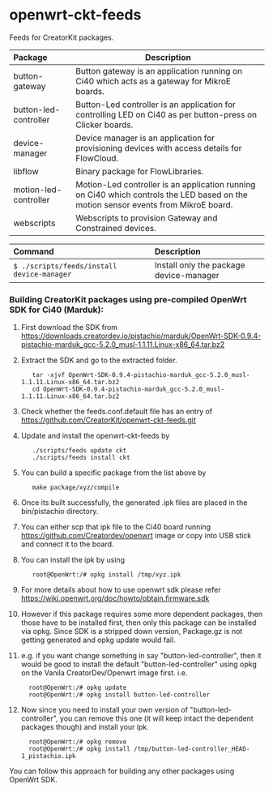 # openwrt-ckt-feeds

Feeds for CreatorKit packages.

Package           | Description
:---------------- | -----------------------------
button-gateway    | Button gateway is an application running on Ci40 which acts as a gateway for MikroE boards.
button-led-controller    | Button-Led controller is an application for controlling LED on Ci40 as per button-press on Clicker boards.
device-manager    | Device manager is an application for provisioning devices with access details for FlowCloud.
libflow           | Binary package for FlowLibraries.
motion-led-controller  | Motion-Led controller is an application running on Ci40 which controls the LED based on the motion sensor events from MikroE board.
webscripts        | Webscripts to provision Gateway and Constrained devices.

Command                                         | Description
:---------------------------------------------- | :---------------------------------------
```$ ./scripts/feeds/install device-manager```  | Install only the package device-manager


### Building CreatorKit packages using pre-compiled OpenWrt SDK for Ci40 (Marduk):

1. First download the SDK from https://downloads.creatordev.io/pistachio/marduk/OpenWrt-SDK-0.9.4-pistachio-marduk_gcc-5.2.0_musl-1.1.11.Linux-x86_64.tar.bz2
2. Extract the SDK and go to the extracted folder.

          tar -xjvf OpenWrt-SDK-0.9.4-pistachio-marduk_gcc-5.2.0_musl-1.1.11.Linux-x86_64.tar.bz2
          cd OpenWrt-SDK-0.9.4-pistachio-marduk_gcc-5.2.0_musl-1.1.11.Linux-x86_64.tar.bz2
3. Check whether the feeds.conf.default file has an entry of https://github.com/CreatorKit/openwrt-ckt-feeds.git
4. Update and install the openwrt-ckt-feeds by 

          ./scripts/feeds update ckt
          ./scripts/feeds install ckt
5. You can build a specific package from the list above by

          make package/xyz/compile
6. Once its built successfully, the generated .ipk files are placed in the bin/pistachio directory.
7. You can either scp that ipk file to the Ci40 board running https://github.com/Creatordev/openwrt image or copy into USB stick and connect it to the board.
8. You can install the ipk by using 

          root@OpenWrt:/# opkg install /tmp/xyz.ipk
9. For more details about how to use openwrt sdk please refer https://wiki.openwrt.org/doc/howto/obtain.firmware.sdk
10. However if this package requires some more dependent packages, then those have to be installed first, then only this package can be installed via opkg. Since SDK is a stripped down version, Package.gz is not getting generated and opkg update would fail.
11. e.g. if you want change something in say "button-led-controller", then it would be good to install the default "button-led-controller" using opkg on the Vanila CreatorDev/Openwrt image first. i.e.

          root@OpenWrt:/# opkg update
          root@OpenWrt:/# opkg install button-led-controller
11. Now since you need to install your own version of "button-led-controller", you can remove this one (it will keep intact the dependent packages though) and install your ipk.

          root@OpenWrt:/# opkg remove
          root@OpenWrt:/# opkg install /tmp/button-led-controller_HEAD-1_pistachio.ipk
You can follow this approach for building any other packages using OpenWrt SDK.

